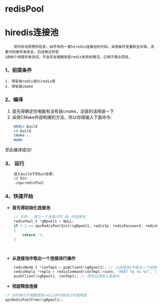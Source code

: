 # redisPool
# hiredis连接池
```
    受内存池思想的启发，纯手写的一套hiredis连接池的代码。采用条件变量和互斥锁，该套代码是并发安全，已经做过开启
1000个线程并发测试，不会存在增删改查redis失败的情况，已用于商业项目。
```
### 1、前提条件

    1. 得安装redis及hiredis库
    2. 得安装cmake
### 2、编译
1. 首先得确定你电脑有没有装cmake，没装的话得装一下
2. 采用CMake外部构建的方法，所以你得输入下面命令:
``` bash
    mkdir build
    cd build
    cmake ..
    make
```
至此编译成功!

### 3、 运行
``` bash
    进入build下的bin目录:
    cd bin
    ./opcredisPool
```

### 4、快速开始

- **首先得初始化连接池**

```c
    // 示例:  建立一个连接不同 db 的连接池
    redisPool_t *gRpool1 = NULL;                                                                 
    if (-1 == opcRedisPoolInit(&gRpool1, redisIp, redisPassword, redisPort, redisDataBase1, redisPoolSize)) // 初始化连接池
    {
        return -1;
    }

    
```

- **从连接池中取出一个连接进行操作**

```c
    redisNode_t *conTmp1 = popClient(&gRpool1); // 从连接池1中取出一个连接
    redisReply *reply = redisCommand(conTmp1->conn, "HSET %s %s %s", "aaaaaaaa", "bbbbbbbbbb", "cccccccccc");
    pushClient(&gRpool1, conTmp1); // 用完记得放入连接池

```

- **彻底释放连接**

```c
// 当你再也不需要使用redis的时候进行彻底释放
opcRedisPoolFree(&gRpool1);


```











